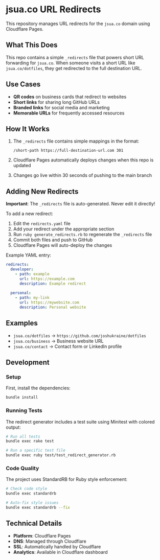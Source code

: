 # jsua.co URL Redirects

This repository manages URL redirects for the `jsua.co` domain using Cloudflare Pages.

## What This Does

This repo contains a simple `_redirects` file that powers short URL forwarding for `jsua.co`. When someone visits a short URL like `jsua.co/dotfiles`, they get redirected to the full destination URL.

## Use Cases

- **QR codes** on business cards that redirect to websites
- **Short links** for sharing long GitHub URLs
- **Branded links** for social media and marketing
- **Memorable URLs** for frequently accessed resources

## How It Works

1. The `_redirects` file contains simple mappings in the format:

   ```text
   /short-path https://full-destination-url.com 301
   ```

2. Cloudflare Pages automatically deploys changes when this repo is updated

3. Changes go live within 30 seconds of pushing to the main branch

## Adding New Redirects

**Important**: The `_redirects` file is auto-generated. Never edit it directly!

To add a new redirect:

1. Edit the `redirects.yaml` file
2. Add your redirect under the appropriate section
3. Run `ruby generate_redirects.rb` to regenerate the `_redirects` file
4. Commit both files and push to GitHub
5. Cloudflare Pages will auto-deploy the changes

Example YAML entry:
```yaml
redirects:
  developer:
    - path: example
      url: https://example.com
      description: Example redirect
  
  personal:
    - path: my-link
      url: https://mywebsite.com
      description: Personal website
```

## Examples

- `jsua.co/dotfiles` → `https://github.com/joshukraine/dotfiles`
- `jsua.co/business` → Business website URL
- `jsua.co/contact` → Contact form or LinkedIn profile

## Development

### Setup

First, install the dependencies:

```bash
bundle install
```

### Running Tests

The redirect generator includes a test suite using Minitest with colored output:

```bash
# Run all tests
bundle exec rake test

# Run a specific test file
bundle exec ruby test/test_redirect_generator.rb
```

### Code Quality

The project uses StandardRB for Ruby style enforcement:

```bash
# Check code style
bundle exec standardrb

# Auto-fix style issues
bundle exec standardrb --fix
```

## Technical Details

- **Platform**: Cloudflare Pages
- **DNS**: Managed through Cloudflare
- **SSL**: Automatically handled by Cloudflare
- **Analytics**: Available in Cloudflare dashboard

